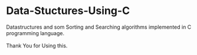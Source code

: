 # Data-Stuctures-Using-C
Datastructures and som Sorting and Searching algorithms implemented in C programming language.<br />
<br />
Thank You for Using this. <br />
